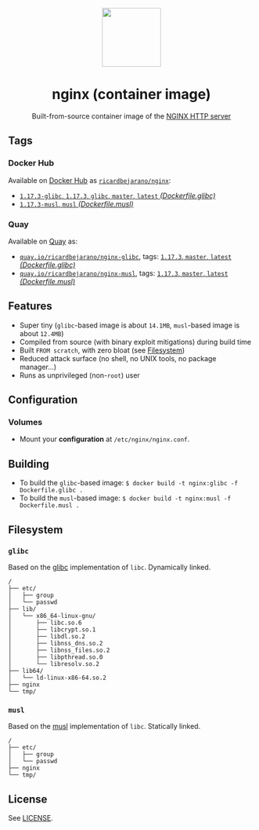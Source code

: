 <p align="center"><img src="https://emojipedia-us.s3.dualstack.us-west-1.amazonaws.com/thumbs/320/apple/155/gear_2699.png" width="120px"></p>
<h1 align="center">nginx (container image)</h1>
<p align="center">Built-from-source container image of the <a href="https://nginx.org/">NGINX HTTP server</a></p>


## Tags

### Docker Hub

Available on [Docker Hub](https://hub.docker.com) as [`ricardbejarano/nginx`](https://hub.docker.com/r/ricardbejarano/nginx):

- [`1.17.3-glibc`, `1.17.3`, `glibc`, `master`, `latest` *(Dockerfile.glibc)*](https://github.com/ricardbejarano/nginx/blob/master/Dockerfile.glibc)
- [`1.17.3-musl`, `musl` *(Dockerfile.musl)*](https://github.com/ricardbejarano/nginx/blob/master/Dockerfile.musl)

### Quay

Available on [Quay](https://quay.io) as:

- [`quay.io/ricardbejarano/nginx-glibc`](https://quay.io/repository/ricardbejarano/nginx-glibc), tags: [`1.17.3`, `master`, `latest` *(Dockerfile.glibc)*](https://github.com/ricardbejarano/nginx/blob/master/Dockerfile.glibc)
- [`quay.io/ricardbejarano/nginx-musl`](https://quay.io/repository/ricardbejarano/nginx-musl), tags: [`1.17.3`, `master`, `latest` *(Dockerfile.musl)*](https://github.com/ricardbejarano/nginx/blob/master/Dockerfile.musl)


## Features

* Super tiny (`glibc`-based image is about `14.1MB`, `musl`-based image is about `12.4MB`)
* Compiled from source (with binary exploit mitigations) during build time
* Built `FROM scratch`, with zero bloat (see [Filesystem](#filesystem))
* Reduced attack surface (no shell, no UNIX tools, no package manager...)
* Runs as unprivileged (non-`root`) user


## Configuration

### Volumes

- Mount your **configuration** at `/etc/nginx/nginx.conf`.


## Building

- To build the `glibc`-based image: `$ docker build -t nginx:glibc -f Dockerfile.glibc .`
- To build the `musl`-based image: `$ docker build -t nginx:musl -f Dockerfile.musl .`


## Filesystem

### `glibc`

Based on the [glibc](https://www.gnu.org/software/libc/) implementation of `libc`. Dynamically linked.

```
/
├── etc/
│   ├── group
│   └── passwd
├── lib/
│   └── x86_64-linux-gnu/
│       ├── libc.so.6
│       ├── libcrypt.so.1
│       ├── libdl.so.2
│       ├── libnss_dns.so.2
│       ├── libnss_files.so.2
│       ├── libpthread.so.0
│       └── libresolv.so.2
├── lib64/
│   └── ld-linux-x86-64.so.2
├── nginx
└── tmp/
```

### `musl`

Based on the [musl](https://www.musl-libc.org/) implementation of `libc`. Statically linked.

```
/
├── etc/
│   ├── group
│   └── passwd
├── nginx
└── tmp/
```


## License

See [LICENSE](https://github.com/ricardbejarano/nginx/blob/master/LICENSE).
